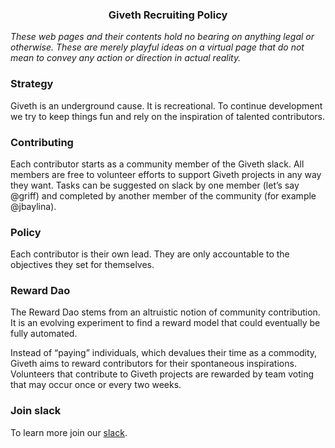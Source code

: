 <h3 style="text-align: center;" markdown="1">Giveth Recruiting Policy</h3>

*These web pages and their contents hold no bearing on anything legal or otherwise. These are merely playful ideas on a virtual page that do not mean to convey any action or direction in actual reality.*

### Strategy
Giveth is an underground cause. It is recreational. To continue development we try to keep things fun and rely on the inspiration of talented contributors.

### Contributing
Each contributor starts as a community member of the Giveth slack. All members are free to volunteer efforts to support Giveth projects in any way they want. Tasks can be suggested on slack by one member (let’s say @griff) and completed by another member of the community (for example @jbaylina).

### Policy
Each contributor is their own lead.  They are only accountable to the objectives they set for themselves.

### Reward Dao
The Reward Dao stems from an altruistic notion of community contribution. It is an evolving experiment to find a reward model that could eventually be fully automated.

Instead of “paying” individuals, which devalues their time as a commodity, Giveth aims to reward contributors for their spontaneous inspirations. Volunteers that contribute to Giveth projects are rewarded by team voting that may occur once or every two weeks.

### Join slack
To learn more join our [slack](http://slack.giveth.io).
